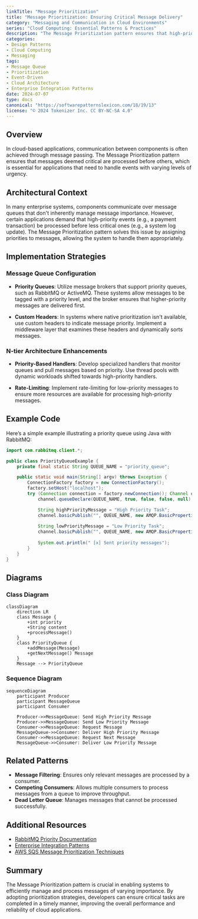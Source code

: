 ```yaml
---
linkTitle: "Message Prioritization"
title: "Message Prioritization: Ensuring Critical Message Delivery"
category: "Messaging and Communication in Cloud Environments"
series: "Cloud Computing: Essential Patterns & Practices"
description: "The Message Prioritization pattern ensures that high-priority messages are processed before lower-priority ones, which is crucial for maintaining the performance and reliability of applications in cloud environments."
categories:
- Design Patterns
- Cloud Computing
- Messaging
tags:
- Message Queue
- Prioritization
- Event-Driven
- Cloud Architecture
- Enterprise Integration Patterns
date: 2024-07-07
type: docs
canonical: "https://softwarepatternslexicon.com/18/19/13"
license: "© 2024 Tokenizer Inc. CC BY-NC-SA 4.0"
---
```


## Overview

In cloud-based applications, communication between components is often achieved through message passing. The Message Prioritization pattern ensures that messages deemed critical are processed before others, which is essential for applications that need to handle events with varying levels of urgency.

## Architectural Context

In many enterprise systems, components communicate over message queues that don't inherently manage message importance. However, certain applications demand that high-priority events (e.g., a payment transaction) be processed before less critical ones (e.g., a system log update). The Message Prioritization pattern solves this issue by assigning priorities to messages, allowing the system to handle them appropriately.

## Implementation Strategies

### Message Queue Configuration

- **Priority Queues**: Utilize message brokers that support priority queues, such as RabbitMQ or ActiveMQ. These systems allow messages to be tagged with a priority level, and the broker ensures that higher-priority messages are delivered first.
  
- **Custom Headers**: In systems where native prioritization isn't available, use custom headers to indicate message priority. Implement a middleware layer that examines these headers and dynamically sorts messages.

### N-tier Architecture Enhancements

- **Priority-Based Handlers**: Develop specialized handlers that monitor queues and pull messages based on priority. Use thread pools with dynamic workloads shifted towards high-priority handlers.
  
- **Rate-Limiting**: Implement rate-limiting for low-priority messages to ensure more resources are available for processing high-priority messages.

## Example Code

Here’s a simple example illustrating a priority queue using Java with RabbitMQ:

```java
import com.rabbitmq.client.*;

public class PriorityQueueExample {
    private final static String QUEUE_NAME = "priority_queue";

    public static void main(String[] argv) throws Exception {
        ConnectionFactory factory = new ConnectionFactory();
        factory.setHost("localhost");
        try (Connection connection = factory.newConnection(); Channel channel = connection.createChannel()) {
            channel.queueDeclare(QUEUE_NAME, true, false, false, null);

            String highPriorityMessage = "High Priority Task";
            channel.basicPublish("", QUEUE_NAME, new AMQP.BasicProperties.Builder().priority(10).build(), highPriorityMessage.getBytes());
            
            String lowPriorityMessage = "Low Priority Task";
            channel.basicPublish("", QUEUE_NAME, new AMQP.BasicProperties.Builder().priority(1).build(), lowPriorityMessage.getBytes());
            
            System.out.println(" [x] Sent priority messages");
        }
    }
}
```

## Diagrams

### Class Diagram

```mermaid
classDiagram
    direction LR
    class Message {
        +int priority
        +String content
        +processMessage()
    }
    class PriorityQueue {
        +addMessage(Message)
        +getNextMessage() Message
    }
    Message --> PriorityQueue
```

### Sequence Diagram

```mermaid
sequenceDiagram
    participant Producer
    participant MessageQueue
    participant Consumer
    
    Producer->>MessageQueue: Send High Priority Message
    Producer->>MessageQueue: Send Low Priority Message
    Consumer->>MessageQueue: Request Message
    MessageQueue->>Consumer: Deliver High Priority Message
    Consumer->>MessageQueue: Request Next Message
    MessageQueue->>Consumer: Deliver Low Priority Message
```

## Related Patterns

- **Message Filtering**: Ensures only relevant messages are processed by a consumer.
- **Competing Consumers**: Allows multiple consumers to process messages from a queue to improve throughput.
- **Dead Letter Queue**: Manages messages that cannot be processed successfully.

## Additional Resources

- [RabbitMQ Priority Documentation](https://www.rabbitmq.com/priority.html)
- [Enterprise Integration Patterns](https://www.enterpriseintegrationpatterns.com/patterns/messaging/MessagePriority.html)
- [AWS SQS Message Prioritization Techniques](https://aws.amazon.com/blogs/database/using-aws-sqs-message-priority-with-standard-queues/)

## Summary

The Message Prioritization pattern is crucial in enabling systems to efficiently manage and process messages of varying importance. By adopting prioritization strategies, developers can ensure critical tasks are completed in a timely manner, improving the overall performance and reliability of cloud applications.
